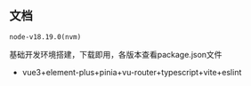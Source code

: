 ##  文档

`node-v18.19.0(nvm) ` 

基础开发环境搭建，下载即用，各版本查看package.json文件

- vue3+element-plus+pinia+vu-router+typescript+vite+eslint